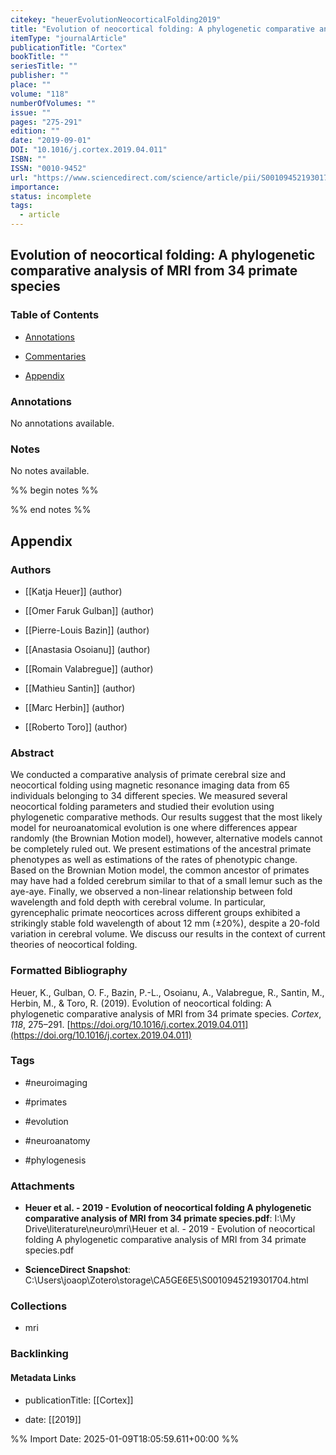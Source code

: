 ```yaml
---
citekey: "heuerEvolutionNeocorticalFolding2019"
title: "Evolution of neocortical folding: A phylogenetic comparative analysis of MRI from 34 primate species"
itemType: "journalArticle"
publicationTitle: "Cortex"
bookTitle: ""
seriesTitle: ""
publisher: ""
place: ""
volume: "118"
numberOfVolumes: ""
issue: ""
pages: "275-291"
edition: ""
date: "2019-09-01"
DOI: "10.1016/j.cortex.2019.04.011"
ISBN: ""
ISSN: "0010-9452"
url: "https://www.sciencedirect.com/science/article/pii/S0010945219301704"
importance: 
status: incomplete
tags:
  - article
---
```


## Evolution of neocortical folding: A phylogenetic comparative analysis of MRI from 34 primate species

### Table of Contents

- [Annotations](#annotations)

+ [Commentaries](#commentaries)

- [Appendix](#appendix)

### Annotations


No annotations available.


### Notes


No notes available.


%% begin notes %%

<!-- Write your personal notes here -->

%% end notes %%

## Appendix

### Authors


- [[Katja Heuer]] (author)

- [[Omer Faruk Gulban]] (author)

- [[Pierre-Louis Bazin]] (author)

- [[Anastasia Osoianu]] (author)

- [[Romain Valabregue]] (author)

- [[Mathieu Santin]] (author)

- [[Marc Herbin]] (author)

- [[Roberto Toro]] (author)



### Abstract

We conducted a comparative analysis of primate cerebral size and neocortical folding using magnetic resonance imaging data from 65 individuals belonging to 34 different species. We measured several neocortical folding parameters and studied their evolution using phylogenetic comparative methods. Our results suggest that the most likely model for neuroanatomical evolution is one where differences appear randomly (the Brownian Motion model), however, alternative models cannot be completely ruled out. We present estimations of the ancestral primate phenotypes as well as estimations of the rates of phenotypic change. Based on the Brownian Motion model, the common ancestor of primates may have had a folded cerebrum similar to that of a small lemur such as the aye-aye. Finally, we observed a non-linear relationship between fold wavelength and fold depth with cerebral volume. In particular, gyrencephalic primate neocortices across different groups exhibited a strikingly stable fold wavelength of about 12 mm (±20%), despite a 20-fold variation in cerebral volume. We discuss our results in the context of current theories of neocortical folding.


### Formatted Bibliography

Heuer, K., Gulban, O. F., Bazin, P.-L., Osoianu, A., Valabregue, R., Santin, M., Herbin, M., & Toro, R. (2019). Evolution of neocortical folding: A phylogenetic comparative analysis of MRI from 34 primate species. _Cortex_, _118_, 275–291. [https://doi.org/10.1016/j.cortex.2019.04.011](https://doi.org/10.1016/j.cortex.2019.04.011)


### Tags


- #neuroimaging

- #primates

- #evolution

- #neuroanatomy

- #phylogenesis




### Attachments


- **Heuer et al. - 2019 - Evolution of neocortical folding A phylogenetic comparative analysis of MRI from 34 primate species.pdf**: I:\My Drive\literature\neuro\mri\Heuer et al. - 2019 - Evolution of neocortical folding A phylogenetic comparative analysis of MRI from 34 primate species.pdf

- **ScienceDirect Snapshot**: C:\Users\joaop\Zotero\storage\CA5GE6E5\S0010945219301704.html




### Collections


- mri





### Backlinking


#### Metadata Links


- publicationTitle: [[Cortex]]




- date: [[2019]]





<!-- Any additional notes or comments -->


%% Import Date: 2025-01-09T18:05:59.611+00:00 %%
